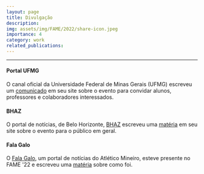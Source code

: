 ```yaml
---
layout: page
title: Divulgação
description: 
img: assets/img/FAME/2022/share-icon.jpeg
importance: 4
category: work
related_publications:
---
```

<hr>

#### Portal UFMG
O canal oficial da Universidade Federal de Minas Gerais (UFMG) escreveu um 
<a href='https://ufmg.br/comunicacao/assessoria-de-imprensa/release/evento-promovido-pela-ufmg-e-pelo-clube-atletico-mineiro-discute-a-modelagem-e-experiencia-de-analise-de-futebol'>comunicado</a> 
em seu site sobre o evento para convidar alunos, professores e colaboradores interessados.


#### BHAZ
O portal de notícias, de Belo Horizonte, <a href='https://twitter.com/portal_bhaz'>BHAZ</a> escreveu uma 
<a href='https://bhaz.com.br/guia-bhaz/fame-ufmg-evento-analise-dados-futebol/'>matéria</a> em seu site sobre o evento para o público em geral.

#### Fala Galo
O <a href='https://twitter.com/Falagalo13'>Fala Galo</a>, um portal de notícias do Atlético Mineiro, esteve presente no FAME '22 e escreveu uma 
<a href='https://falagalo.com.br/em-parceria-com-o-dcc-ufmg-atletico-promove-evento-para-a-discussao-do-uso-de-dados-no-futebol/'>matéria</a> sobre como foi.